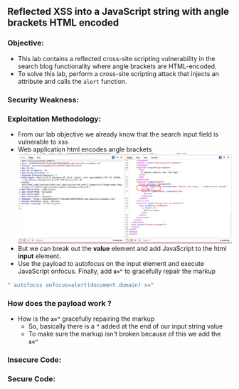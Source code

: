 ## Reflected XSS into a JavaScript string with angle brackets HTML encoded

### Objective:
- This lab contains a reflected cross-site scripting vulnerability in the search blog functionality where angle brackets are HTML-encoded. 
- To solve this lab, perform a cross-site scripting attack that injects an attribute and calls the `alert` function.

### Security Weakness:

### Exploitation Methodology:
- From our lab objective we already know that the search input field is vulnerable to xss
- Web application html encodes angle brackets
![](./Images/17a7b9657cb333d89a3f39dd21e5f24a.png)
- But we can break out the **value** element and add JavaScript to the html **input** element.
- Use the payload to autofocus on the input element and execute JavaScript onfocus. Finally, add **`x="`** to gracefully repair the markup
```javascript
" autofocus onfocus=alert(document.domain) x="
```

### How does the payload work ?
- How is the **`x="`** gracefully repairing the markup
	- So, basically there is a **`"`** added at the end of our input string value
	- To make sure the markup isn't broken because of this we add the **`x="`**

### Insecure Code:

### Secure Code:
